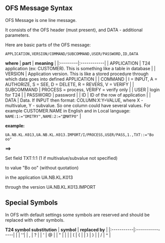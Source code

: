 ## OFS Message Syntax ##
OFS Message is one line message.

It consists of the OFS header (must present), and DATA - additional parameters.

Here are basic parts of the OFS message:

`APPLICATION,VERSION/COMMAND/SUBCOMMAND,USER/PASSWORD,ID,DATA `


**where**
| **part** | **meaning** |
|:---------|:------------|
| APPLICATION | T24 application (ex: CUSTOMER). This is something like a table in database |
| VERSION | Application version. This is like a stored procedure through which data goes into defined APPLICATION |
| COMMAND | I = INPUT, A = AUTHORIZE, S = SEE, D = DELETE, R = REVERS, V = VERIFY |
| SUBCOMMAND | PROCESS = process, VERIFY = verify only |
| USER | login for Т24 |
| PASSWORD | password |
| ID | ID of the row of application |
| DATA | Data. If INPUT then format: COLUMN:X:Y=VALUE, where X - multivalue, Y - subvalue. So one column could have several values. For example CUSTOMER.NAME in English and in Local language: `NAME:1:="DMITRY",NAME:2:="ДМИТРО"` |

**example:**

`UA.NB.KL.K013,UA.NB.KL.K013.IMPORT/I/PROCESS,USER/PASS,1.,TXT::="Bo oo"`

**==>**

Set field TXT:1:1 (1 if multivalue/subvalue not specified)

to value "Bo oo" (without quotation)

in the application UA.NB.KL.K013

through the version UA.NB.KL.K013.IMPORT

## Special Symbols ##

In OFS with default settings some symbols are reserved and should be replaced with other symbols.

**T24 symbol substitution**
| **symbol** | **replaced by** |
|:-----------|:----------------|
| | '_'_|
| , | ? |
| ' | @ |
| " | | |
| ( | { |
| ) | } |
| / | ^ |
